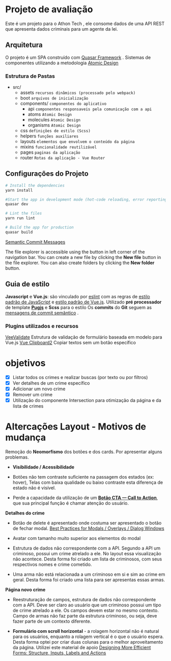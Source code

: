 # Projeto de avaliação

Este é um projeto para o Athon Tech , ele consome dados de uma API REST que apresenta dados criminais para um agente da lei.

## Arquitetura

O projeto é um SPA construído com [Quasar Framework](https://quasar.dev/) .
Sistemas de componentes utilizando a metodologia [Atomic Design](https://bradfrost.com/blog/post/atomic-web-design/)

### Estrutura de Pastas

 - src/
	 - assets         `recursos dinâmicos (processado pelo webpack)`
	 - boot            `arquivos de inicialização`
	 - components/ `componentes do aplicativo`
		 - api `componentes responsaveis pela comunicação com a api`
		 - atoms `Atomic Design`
		 - molecules `Atomic Design`
		 - organisms `Atomic Design`
	 - css              `definições de estilo (Scss)`
	 - helpers	   `funções auxiliares`
	 - layouts  `elementos que envolvem o conteúdo da página`
	 - mixins   `funcionalidade reutilizável`
	 - pages    `paginas da aplicação`
	 - router        `Rotas da aplicação - Vue Router`



## Configurações do Projeto
```bash
# Install the dependencies
yarn install

#Start the app in development mode (hot-code reloading, error reporting, etc.)
quasar dev

# Lint the files
yarn run lint

# Build the app for production
quasar build
```
[Semantic Commit Messages](https://gist.github.com/joshbuchea/6f47e86d2510bce28f8e7f42ae84c716)

The file explorer is accessible using the button in left corner of the navigation bar. You can create a new file by clicking the **New file** button in the file explorer. You can also create folders by clicking the **New folder** button.

## Guia de estilo

**Javascript** e **Vue.js**: são vinculado por [eslint](https://eslint.org/docs/user-guide/getting-started) com as regras de [estilo padrão de JavaScript](https://standardjs.com/) e [estilo padrão de Vue.js](https://github.com/vuejs/eslint-plugin-vue#priority-a-essential-error-prevention).
Utilizado **pré processador** de template **[Pugjs](https://github.com/pugjs/pug)** e **Scss** para o estilo
Os **commits** do **Git** seguem as [mensagens de commit semântico](https://gist.github.com/joshbuchea/6f47e86d2510bce28f8e7f42ae84c716) .

### Plugins utilizados e recursos
[VeeValidate](https://vee-validate.logaretm.com/v3) Estrutura de validação de formulário baseada em modelo para Vue.js
[Vue Clipboard2](https://github.com/Inndy/vue-clipboard2#readme) Copiar textos sem um botão específico

# objetivos

 - [x] Listar todos os crimes e realizar buscas (por texto ou por filtros)
 - [x] Ver detalhes de um crime específico
 - [x] Adicionar um novo crime
 - [x] Remover um crime
 - [x] Utilização do componente Intersection para otimização da página e da lista de crimes

# Altercações Layout - Motivos de mudança

Remoção do **Neomorfismo** dos botões e dos cards. Por apresentar alguns problemas.

- **Visibilidade / Acessibilidade**

- Botões não tem contraste suficiente na passagem dos estados (ex: hover), Telas com baixa qualidade ou baixo contraste esta diferença de estado não é visível.

- Perde a capacidade da utilização de um **[Botão CTA — Call to Action](https://medium.com/tableless/botoes-em-ui-design-e8e8a7473747)**, que sua principal função é chamar atenção do usuário.



**Detalhes do crime**

- Botão de delete é apresentado onde costuma ser apresentado o botão de fechar modal. [Best Practices for Modals / Overlays / Dialog Windows](https://uxplanet.org/best-practices-for-modals-overlays-dialog-windows-c00c66cddd8c)

- Avatar com tamanho muito superior aos elementos do modal

- Estrutura de dados não correspondente com a API. Segundo a API um criminoso, possui um crime atrelado a ele. No layout essa visualização não acontece. Desta forma foi criado um lista de criminosos, com seus respectivos nomes e crime cometido.

 - Uma arma não está relacionada a um criminoso em si e sim ao crime em geral. Desta forma foi criado uma lista para ser apresentas essas armas.



**Página novo crime**

- Reestruturação de campos, estrutura de dados não correspondente com a API. Deve ser claro ao usuário que um criminoso possui um tipo de crime atrelado a ele. Os campos devem estar no mesmo contexto. Campo de armas não faz parte da estrutura criminoso, ou seja, deve fazer parte de um contexto diferente.

- **Formulário com scroll horizontal** - a rolagem horizontal não é natural para os usuários, enquanto a rolagem vertical é o que o usuário espera. Desta forma optei por criar duas colunas para o melhor aproveitamento da página. Utilizei este material de apoio [Designing More Efficient Forms: Structure, Inputs, Labels and Actions](https://uxplanet.org/designing-more-efficient-forms-structure-inputs-labels-and-actions-e3a47007114f)